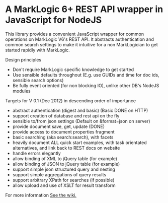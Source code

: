 # A MarkLogic 6+ REST API wrapper in JavaScript for NodeJS

This library provides a convenient JavaScript wrapper for common operations on MarkLogic V6's REST API. It abstracts authentication and common search settings to make it intuitive for a non MarkLogician to get started rapidly with MarkLogic.

Design principles
 - Don't require MarkLogic specific knowledge to get started
 - Use sensible defaults throughout (E.g. use GUIDs and time for doc ids, sensible search options)
 - Be fully event oriented (for non blocking IO), unlike other DB's NodeJS modules
 
Targets for V 0.1 (Dec 2012) in descending order of importance
 - abstract authentication (digest and basic) (Basic DONE on HTTP)
 - support creation of database and rest api on the fly
 - sensible to/from json settings (Default on &format=json on server)
 - provide document save, get, update (DONE)
 - provide access to document properties fragment
 - basic searching (aka search:search), with facets
 - heavily document ALL quick start examples, with task orientated alternatives, and link back to REST docs on website
 - handle errors elegantly
 - allow binding of XML to jQuery table (for example)
 - allow binding of JSON to jQuery table (for example)
 - support simple json structured query and nesting
 - support simple aggregations of query results
 - support arbitrary XPath for searches (if possible)
 - allow upload and use of XSLT for result transform

For more information [See the wiki.](/adamfowleruk/mldb/wiki)